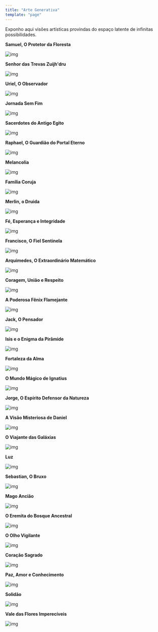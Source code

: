 ```yaml
---
title: "Arte Generativa"
template: "page"
---
```


Exponho aqui visões artísticas provindas do espaço latente de infinitas possibilidades.

<b>Samuel, O Protetor da Floresta</b>

![img](https://raw.githubusercontent.com/the-akira/akirablog/master/static/aiart/bird.jpeg)

<b>Senhor das Trevas Zuijh'dru</b>

![img](https://raw.githubusercontent.com/the-akira/akirablog/master/static/aiart/beast.jpeg)

<b>Uriel, O Observador</b>

![img](https://raw.githubusercontent.com/the-akira/akirablog/master/static/aiart/cat.jpeg)

<b>Jornada Sem Fim</b>

![img](https://raw.githubusercontent.com/the-akira/akirablog/master/static/aiart/journey.jpeg)

<b>Sacerdotes do Antigo Egito</b>

![img](https://raw.githubusercontent.com/the-akira/akirablog/master/static/aiart/egypt.jpeg)

<b>Raphael, O Guardião do Portal Eterno</b>

![img](https://raw.githubusercontent.com/the-akira/akirablog/master/static/aiart/portal.jpeg)

<b>Melancolia</b>

![img](https://raw.githubusercontent.com/the-akira/akirablog/master/static/aiart/melancholy.jpeg)

<b>Família Coruja</b>

![img](https://raw.githubusercontent.com/the-akira/akirablog/master/static/aiart/forest.jpeg)

<b>Merlin, o Druida</b>

![img](https://raw.githubusercontent.com/the-akira/akirablog/master/static/aiart/merlin.jpeg)

<b>Fé, Esperança e Integridade</b>

![img](https://raw.githubusercontent.com/the-akira/akirablog/master/static/aiart/occult.jpeg)

<b>Francisco, O Fiel Sentinela</b>

![img](https://raw.githubusercontent.com/the-akira/akirablog/master/static/aiart/eagle.jpeg)

<b>Arquimedes, O Extraordinário Matemático</b>

![img](https://raw.githubusercontent.com/the-akira/akirablog/master/static/aiart/mathematician.jpeg)

<b>Coragem, União e Respeito</b>

![img](https://raw.githubusercontent.com/the-akira/akirablog/master/static/aiart/crow.jpeg)

<b>A Poderosa Fênix Flamejante</b>

![img](https://raw.githubusercontent.com/the-akira/akirablog/master/static/aiart/phoenix.jpeg)

<b>Jack, O Pensador</b>

![img](https://raw.githubusercontent.com/the-akira/akirablog/master/static/aiart/rabbit.jpeg)

<b>Isis e o Enigma da Pirâmide</b>

![img](https://raw.githubusercontent.com/the-akira/akirablog/master/static/aiart/isis.jpeg)

<b>Fortaleza da Alma</b>

![img](https://raw.githubusercontent.com/the-akira/akirablog/master/static/aiart/keep.jpeg)

<b>O Mundo Mágico de Ignatius</b>

![img](https://raw.githubusercontent.com/the-akira/akirablog/master/static/aiart/skeleton.jpeg)

<b>Jorge, O Espírito Defensor da Natureza</b>

![img](https://raw.githubusercontent.com/the-akira/akirablog/master/static/aiart/spirit.jpeg)

<b>A Visão Misteriosa de Daniel</b>

![img](https://raw.githubusercontent.com/the-akira/akirablog/master/static/aiart/swan.jpeg)

<b>O Viajante das Galáxias</b>

![img](https://raw.githubusercontent.com/the-akira/akirablog/master/static/aiart/traveler.jpeg)

<b>Luz</b>

![img](https://raw.githubusercontent.com/the-akira/akirablog/master/static/aiart/life.jpeg)

<b>Sebastian, O Bruxo</b>

![img](https://raw.githubusercontent.com/the-akira/akirablog/master/static/aiart/wizard.jpeg)

<b>Mago Ancião</b>

![img](https://raw.githubusercontent.com/the-akira/akirablog/master/static/aiart/mage.jpeg)

<b>O Eremita do Bosque Ancestral</b>

![img](https://raw.githubusercontent.com/the-akira/akirablog/master/static/aiart/dungeon.jpeg)

<b>O Olho Vigilante</b>

![img](https://raw.githubusercontent.com/the-akira/akirablog/master/static/aiart/eye.jpeg)

<b>Coração Sagrado</b>

![img](https://raw.githubusercontent.com/the-akira/akirablog/master/static/aiart/heart.jpeg)

<b>Paz, Amor e Conhecimento</b>

![img](https://raw.githubusercontent.com/the-akira/akirablog/master/static/aiart/knowledge.jpeg)

<b>Solidão</b>

![img](https://raw.githubusercontent.com/the-akira/akirablog/master/static/aiart/loneliness.jpeg)

<b>Vale das Flores Imperecíveis</b>

![img](https://raw.githubusercontent.com/the-akira/akirablog/master/static/aiart/valley.jpeg)
